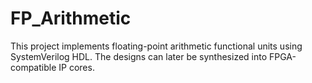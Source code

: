 # FP_Arithmetic
This project implements floating-point arithmetic functional units using SystemVerilog HDL. The designs can later be synthesized into FPGA-compatible IP cores.  
